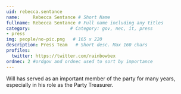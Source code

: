 ```yaml
---
uid: rebecca.sentance
name:     Rebecca Sentance # Short Name
fullname: Rebecca Sentance # Full name including any titles
category:               # Category: gov, nec, it, press
- press
img: people/no-pic.png   # 165 x 220
description: Press Team   # Short desc. Max 160 chars
profiles:
  twitter: https://twitter.com/rainbowbex
ordnec: 2 #ordgov and ordnec used to sort by importance
---
```


Will has served as an important member of the party for many years, especially in his role as the Party Treasurer.
